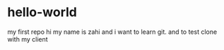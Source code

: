 # hello-world
my first repo
hi
my name is zahi and i want to learn git.
and to test clone with my client 
